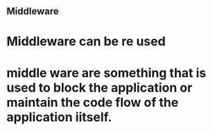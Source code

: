 ## Middleware
# Middleware can be re used
# middle ware are something that is used to block the application or maintain the code flow of the application iitself.
